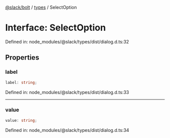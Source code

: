 [@slack/bolt](../../../../index.md) / [types](../index.md) / SelectOption

# Interface: SelectOption

Defined in: node\_modules/@slack/types/dist/dialog.d.ts:32

## Properties

### label

```ts
label: string;
```

Defined in: node\_modules/@slack/types/dist/dialog.d.ts:33

***

### value

```ts
value: string;
```

Defined in: node\_modules/@slack/types/dist/dialog.d.ts:34
